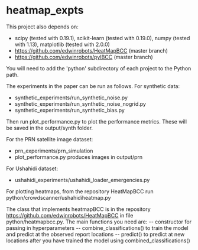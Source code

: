 # heatmap_expts

This project also depends on:

   * scipy (tested with 0.19.1), scikit-learn (tested with 0.19.0), numpy (tested with 1.13), matplotlib (tested with 2.0.0)
   * https://github.com/edwinrobots/HeatMapBCC (master branch)
   * https://github.com/edwinrobots/pyIBCC (master branch)
   
You will need to add the 'python' subdirectory of each project to the Python path.
   
The experiments in the paper can be run as follows. For synthetic data:

   * synthetic_experiments/run_synthetic_noise.py
   * synthetic_experiments/run_synthetic_noise_nogrid.py
   * synthetic_experiments/run_synthetic_bias.py
   
Then run plot_performance.py to plot the performance metrics. These will be saved in the 
output/synth folder.

For the PRN satellite image dataset:
   * prn_experiments/prn_simulation
   * plot_performance.py produces images in output/prn
   
For Ushahidi dataset:
   * ushahidi_experiments/ushahidi_loader_emergencies.py
   
For plotting heatmaps, from the repository HeatMapBCC run python/crowdscanner/ushahidiheatmap.py

The class that implements heatmapBCC is in the repository https://github.com/edwinrobots/HeatMapBCC in file 
python/heatmapbcc.py. The main functions you need are:
-- constructor for passing in hyperparameters
-- combine_classifications() to train the model and predict at the observed report locations
-- predict() to predict at new locations after you have trained the model using combined_classifications()

